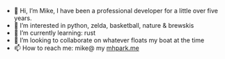 - 👋 Hi, I’m Mike, I have been a professional developer for a little over five years.
- 👀 I’m interested in python, zelda, basketball, nature & brewskis
- 🌱 I’m currently learning: rust
- 💞️ I’m looking to collaborate on whatever floats my boat at the time
- 📫 How to reach me: mike@ my [mhpark.me](https://mhpark.me)


